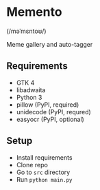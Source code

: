 # Memento
(/məˈmɛntoʊ/)

Meme gallery and auto-tagger

## Requirements

- GTK 4
- libadwaita
- Python 3
- pillow (PyPI, required)
- unidecode (PyPI, requred)
- easyocr (PyPI, optional)

## Setup
- Install requirements
- Clone repo
- Go to `src` directory
- Run `python main.py`